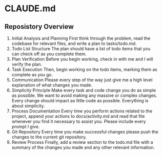 # CLAUDE.md

## Reposistory Overview

1. Initial Analysis and Planning
   First think through the problem, read the codebase for relevant files, and write a plan to tasks/todo.md.
2. Todo List Structure
   The plan should have a list of todo items that you can check off as you complete them.
3. Plan Verification
   Before you begin working, check in with me and I will verify the plan.
4. Task Execution
   Then, begin working on the todo items, marking them as complete as you go.
5. Communication
   Please every step of the way just give me a high level explanation of what changes you made.
6. Simplicity Principle
   Make every task and code change you do as simple as possible. We want to avoid making any massive or complex changes. Every change should impact as little code as possible. Everything is about simplicity.
7. Process Documentation
   Every time you perform actions related to the project, append your actions to docs/activity.md and read that file whenever you find it necessary to assist you. Please include every prompt I give.
8. Git Repository
   Every time you make successful changes please push the changes to the current git repository.
9. Review Process
   Finally, add a review section to the todo.md file with a summary of the changes you made and any other relevant information.
